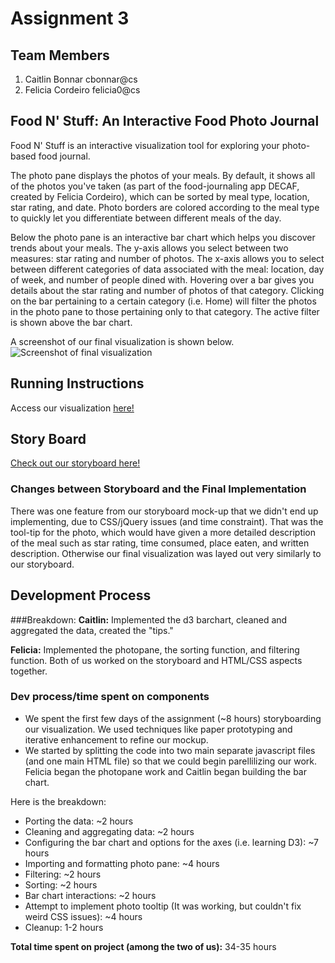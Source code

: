# Assignment 3

## Team Members

1. Caitlin Bonnar cbonnar@cs
2. Felicia Cordeiro felicia0@cs

## Food N' Stuff: An Interactive Food Photo Journal

Food N' Stuff is an interactive visualization tool for exploring your photo-based food journal. 

The photo pane displays the photos of your meals. By default, it shows all of the photos you've taken (as part of the food-journaling app DECAF, created by Felicia Cordeiro), which can be sorted by meal type, location, star rating, and date. Photo borders are colored according to the meal type to quickly let you differentiate between different meals of the day. 

Below the photo pane is an interactive bar chart which helps you discover trends about your meals. The y-axis allows you select between two measures: star rating and number of photos. The x-axis allows you to select between different categories of data associated with the meal: location, day of week, and number of people dined with. Hovering over a bar gives you details about the star rating and number of photos of that category. Clicking on the bar pertaining to a certain category (i.e. Home) will filter the photos in the photo pane to those pertaining only to that category. The active filter is shown above the bar chart. 

A screenshot of our final visualization is shown below.
![Screenshot of final visualization](http://mydecaf.org:9517/vizScreenshot.png)

## Running Instructions

Access our visualization [here!](http://mydecaf.org:9517/index.html)


## Story Board

[Check out our storyboard here!](http://mydecaf.org:9517/storyboard.pdf)  


### Changes between Storyboard and the Final Implementation

There was one feature from our storyboard mock-up that we didn't end up implementing, due to CSS/jQuery issues (and time constraint). That was the tool-tip for the photo, which would have given a more detailed description of the meal such as star rating, time consumed, place eaten, and written description. Otherwise our final visualization was layed out very similarly to our storyboard. 

## Development Process

###Breakdown:
**Caitlin:** Implemented the d3 barchart, cleaned and aggregated the data, created the "tips."

**Felicia:** Implemented the photopane, the sorting function, and filtering function.
Both of us worked on the storyboard and HTML/CSS aspects together. 

### Dev process/time spent on components
* We spent the first few days of the assignment (~8 hours) storyboarding our visualization. We used techniques like paper prototyping and iterative enhancement to refine our mockup. 
* We started by splitting the code into two main separate javascript files (and one main HTML file) so that we could begin parellilizing our work. Felicia began the photopane work and Caitlin began building the bar chart. 

Here is the breakdown:
* Porting the data: ~2 hours
* Cleaning and aggregating data: ~2 hours
* Configuring the bar chart and options for the axes (i.e. learning D3): ~7 hours
* Importing and formatting photo pane: ~4 hours 
* Filtering: ~2 hours
* Sorting: ~2 hours
* Bar chart interactions: ~2 hours
* Attempt to implement photo tooltip (It was working, but couldn't fix weird CSS issues): ~4 hours
* Cleanup: 1-2 hours

**Total time spent on project (among the two of us):** 34-35 hours


